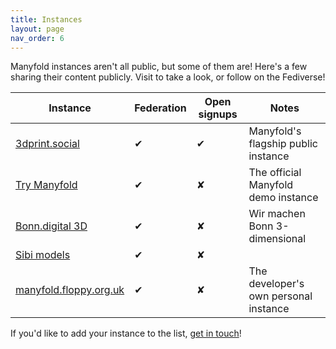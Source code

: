 ```yaml
---
title: Instances
layout: page
nav_order: 6
---
```

Manyfold instances aren't all public, but some of them are! Here's a few sharing their content publicly. Visit to take a look, or follow on the Fediverse!

|Instance|Federation|Open signups|Notes|
|-|-|-|-|
|[3dprint.social](https://3dprint.social)|✔|✔|Manyfold's flagship public instance|
|[Try Manyfold](https://try.manyfold.app)|✔|✘|The official Manyfold demo instance|
|[Bonn.digital 3D](https://3d.bonn.digital/)|✔|✘|Wir machen Bonn 3-dimensional|
|[Sibi models](https://models.sibi.boo/)|✔|✘||
|[manyfold.floppy.org.uk](https://manyfold.floppy.org.uk)|✔|✘|The developer's own personal instance|


If you'd like to add your instance to the list, [get in touch](community.md)!

